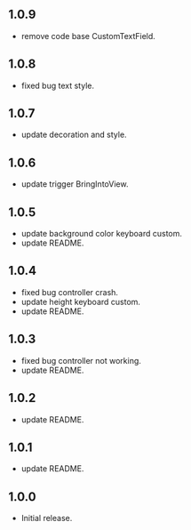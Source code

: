 ## 1.0.9

* remove code base CustomTextField.

## 1.0.8

* fixed bug text style.

## 1.0.7

* update decoration and style.

## 1.0.6

* update trigger BringIntoView.

## 1.0.5

* update background color keyboard custom.
* update README.

## 1.0.4

* fixed bug controller crash.
* update height keyboard custom.
* update README.

## 1.0.3

* fixed bug controller not working.
* update README.

## 1.0.2

* update README.

## 1.0.1

* update README.

## 1.0.0

* Initial release.
